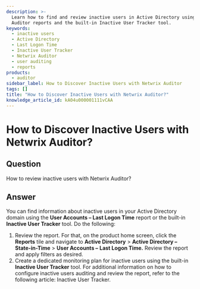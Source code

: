 ```yaml
---
description: >-
  Learn how to find and review inactive users in Active Directory using Netwrix
  Auditor reports and the built-in Inactive User Tracker tool.
keywords:
  - inactive users
  - Active Directory
  - Last Logon Time
  - Inactive User Tracker
  - Netwrix Auditor
  - user auditing
  - reports
products:
  - auditor
sidebar_label: How to Discover Inactive Users with Netwrix Auditor
tags: []
title: "How to Discover Inactive Users with Netwrix Auditor?"
knowledge_article_id: kA04u000001111vCAA
---
```


# How to Discover Inactive Users with Netwrix Auditor?

## Question

How to review inactive users with Netwrix Auditor?

## Answer

You can find information about inactive users in your Active Directory domain using the **User Accounts – Last Logon Time** report or the built-in **Inactive User Tracker** tool. Do the following:

1. Review the report. For that, on the product home screen, click the **Reports** tile and navigate to **Active Directory** > **Active Directory – State-in-Time** > **User Accounts –** **Last Logon Time.** Review the report and apply filters as desired.
2. Create a dedicated monitoring plan for inactive users using the built-in **Inactive User Tracker** tool. For additional information on how to configure inactive users auditing and review the report, refer to the following article: Inactive User Tracker.
